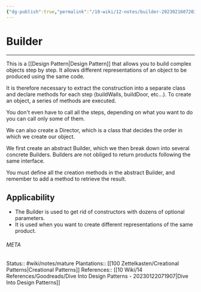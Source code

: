 ```yaml
---
{"dg-publish":true,"permalink":"/10-wiki/12-notes/builder-20230216072034/"}
---
```


# Builder
---
This is a [[Design Pattern\|Design Pattern]] that allows you to build complex objects step by step. It allows different representations of an object to be produced using the same code.

It is therefore necessary to extract the construction into a separate class and declare methods for each step (buildWalls, buildDoor, etc...). To create an object, a series of methods are executed.

You don't even have to call all the steps, depending on what you want to do you can call only some of them.

We can also create a Director, which is a class that decides the order in which we create our object.

We first create an abstract Builder, which we then break down into several concrete Builders. Builders are not obliged to return products following the same interface.

You must define all the creation methods in the abstract Builder, and remember to add a method to retrieve the result.

## Applicability
- The Builder is used to get rid of constructors with dozens of optional parameters.
- It is used when you want to create different representations of the same product.





###### META
Status:: #wiki/notes/mature 
Plantations:: [[100 Zettelkasten/Creational Patterns\|Creational Patterns]]
References:: [[10 Wiki/14 References/Goodreads/Dive Into Design Patterns - 20230122071907\|Dive Into Design Patterns]]
